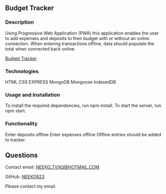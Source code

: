 ## Budget Tracker

### Description

Using Progressive Web Application (PWA) this application enables the user to add expenses and deposits to their budget with or without an online connection. When entering transactions offline, data should populate the total when connected back online.

[Budget Tracker]()

### Technologies
HTML
CSS
EXPRESS
MongoDB
Mongoose
IndexedDB

### Usage and Installation

To install the required dependencies, run npm install.
To start the server, run npm start. 

### Functionality
Enter deposits offline
Enter expenses offline
Offline entries should be added to tracker.

## Questions
Contact email: NEEKO_TVXQ@HOTMAIL.COM

GitHub: [NEEKO623](https://github.com/NEEKO623)

Please contact my email.